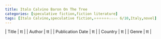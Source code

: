 ```yaml
---
title: Italo Calvino Baron On The Tree
categories: [speculative fiction,fiction literature]
tags: [Italo Calvino,speculative fiction,⭐⭐⭐⭐⭐⭐☆☆☆☆ 6/10,Italy,novel]
---
```

        
| Title | tt |
| Author | tt  |
| Publication Date | tt   |
| Country | tt |
| Genre | tt  |
        